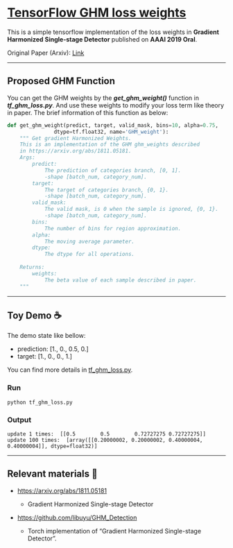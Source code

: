 # [TensorFlow GHM loss weights](https://github.com/peteryuX/tensorflow-GHM-loss)

This is a simple tensorflow implementation of the loss weights in **Gradient Harmonized Single-stage Detector** published on **AAAI 2019 Oral**.

Original Paper (Arxiv): [Link](https://arxiv.org/abs/1811.05181)

****

## Proposed GHM Function

You can get the GHM weights by the ***get_ghm_weight()*** function in ***tf_ghm_loss.py***.
And use these weights to modify your loss term like theory in paper.
The brief information of this function as below:

```python
def get_ghm_weight(predict, target, valid_mask, bins=10, alpha=0.75,
               dtype=tf.float32, name='GHM_weight'):
    """ Get gradient Harmonized Weights.
    This is an implementation of the GHM ghm_weights described
    in https://arxiv.org/abs/1811.05181.
    Args:
        predict:
            The prediction of categories branch, [0, 1].
            -shape [batch_num, category_num].
        target:
            The target of categories branch, {0, 1}.
            -shape [batch_num, category_num].
        valid_mask:
            The valid mask, is 0 when the sample is ignored, {0, 1}.
            -shape [batch_num, category_num].
        bins:
            The number of bins for region approximation.
        alpha:
            The moving average parameter.
        dtype:
            The dtype for all operations.
    
    Returns:
        weights:
            The beta value of each sample described in paper.
    """
```

****

## Toy Demo :coffee:

The demo state like bellow:
- prediction: [1., 0., 0.5, 0.]
- target:     [1., 0., 0., 1.]

You can find more details in [tf_ghm_loss.py](https://github.com/peteryuX/tensorflow-GHM-loss/blob/master/tf_ghm_loss.py).

### Run
```
python tf_ghm_loss.py
```

### Output
```
update 1 times:  [[0.5        0.5        0.72727275 0.72727275]]
update 100 times:  [array([[0.20000002, 0.20000002, 0.40000004, 0.40000004]], dtype=float32)]
```

****

## Relevant materials :beer:

- https://arxiv.org/abs/1811.05181
    - Gradient Harmonized Single-stage Detector

- https://github.com/libuyu/GHM_Detection
    - Torch implementation of “Gradient Harmonized Single-stage Detector”.
